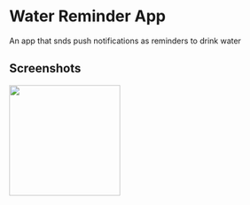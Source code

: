 # **Water Reminder App** 

An app that snds push notifications as reminders to drink water

## Screenshots
<img src = (https://github.com/appsdiva/WaterReminder/assets/37325631/16cacbba-8869-4c17-86cd-9d494da52c6b) width="200" height="200">
